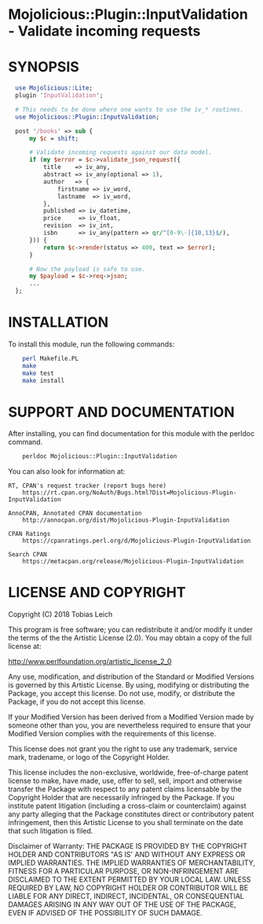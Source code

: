 # Mojolicious::Plugin::InputValidation - Validate incoming requests

# SYNOPSIS

```perl
  use Mojolicious::Lite;
  plugin 'InputValidation';

  # This needs to be done where one wants to use the iv_* routines.
  use Mojolicious::Plugin::InputValidation;

  post '/books' => sub {
      my $c = shift;

      # Validate incoming requests against our data model.
      if (my $error = $c->validate_json_request({
          title    => iv_any,
          abstract => iv_any(optional => 1),
          author   => {
              firstname => iv_word,
              lastname  => iv_word,
          },
          published => iv_datetime,
          price     => iv_float,
          revision  => iv_int,
          isbn      => iv_any(pattern => qr/^[0-9\-]{10,13}$/),
      })) {
          return $c->render(status => 400, text => $error);
      }

      # Now the payload is safe to use.
      my $payload = $c->req->json;
      ...
  };
```

# INSTALLATION

To install this module, run the following commands:

```sh
	perl Makefile.PL
	make
	make test
	make install
```

# SUPPORT AND DOCUMENTATION

After installing, you can find documentation for this module with the
perldoc command.

```sh
    perldoc Mojolicious::Plugin::InputValidation
```

You can also look for information at:

    RT, CPAN's request tracker (report bugs here)
        https://rt.cpan.org/NoAuth/Bugs.html?Dist=Mojolicious-Plugin-InputValidation

    AnnoCPAN, Annotated CPAN documentation
        http://annocpan.org/dist/Mojolicious-Plugin-InputValidation

    CPAN Ratings
        https://cpanratings.perl.org/d/Mojolicious-Plugin-InputValidation

    Search CPAN
        https://metacpan.org/release/Mojolicious-Plugin-InputValidation


# LICENSE AND COPYRIGHT

Copyright (C) 2018 Tobias Leich

This program is free software; you can redistribute it and/or modify it
under the terms of the the Artistic License (2.0). You may obtain a
copy of the full license at:

http://www.perlfoundation.org/artistic_license_2_0

Any use, modification, and distribution of the Standard or Modified
Versions is governed by this Artistic License. By using, modifying or
distributing the Package, you accept this license. Do not use, modify,
or distribute the Package, if you do not accept this license.

If your Modified Version has been derived from a Modified Version made
by someone other than you, you are nevertheless required to ensure that
your Modified Version complies with the requirements of this license.

This license does not grant you the right to use any trademark, service
mark, tradename, or logo of the Copyright Holder.

This license includes the non-exclusive, worldwide, free-of-charge
patent license to make, have made, use, offer to sell, sell, import and
otherwise transfer the Package with respect to any patent claims
licensable by the Copyright Holder that are necessarily infringed by the
Package. If you institute patent litigation (including a cross-claim or
counterclaim) against any party alleging that the Package constitutes
direct or contributory patent infringement, then this Artistic License
to you shall terminate on the date that such litigation is filed.

Disclaimer of Warranty: THE PACKAGE IS PROVIDED BY THE COPYRIGHT HOLDER
AND CONTRIBUTORS "AS IS' AND WITHOUT ANY EXPRESS OR IMPLIED WARRANTIES.
THE IMPLIED WARRANTIES OF MERCHANTABILITY, FITNESS FOR A PARTICULAR
PURPOSE, OR NON-INFRINGEMENT ARE DISCLAIMED TO THE EXTENT PERMITTED BY
YOUR LOCAL LAW. UNLESS REQUIRED BY LAW, NO COPYRIGHT HOLDER OR
CONTRIBUTOR WILL BE LIABLE FOR ANY DIRECT, INDIRECT, INCIDENTAL, OR
CONSEQUENTIAL DAMAGES ARISING IN ANY WAY OUT OF THE USE OF THE PACKAGE,
EVEN IF ADVISED OF THE POSSIBILITY OF SUCH DAMAGE.
